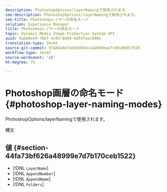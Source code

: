 ```yaml
---
description: PhotoshopOptions/layerNamingで使用されます。
seo-description: PhotoshopOptions/layerNamingで使用されます。
seo-title: Photoshopレイヤーの命名モード
solution: Experience Manager
title: Photoshopレイヤーの命名モード
topic: Dynamic Media Image Production System API
uuid: bade8ee9-766f-4c03-88d4-4d54faecd40e
translation-type: tm+mt
source-git-commit: 97a84e8e7edd3d834ca42069eae7c09c00d57938
workflow-type: tm+mt
source-wordcount: '26'
ht-degree: 7%

---
```



# Photoshop画層の命名モード{#photoshop-layer-naming-modes}

PhotoshopOptions/layerNamingで使用されます。

構文

## 値 {#section-44fa73bf626a48999e7d7b170ceb1522}

* [!DNL `LayerName`]
* [!DNL `AppendNumber`]
* [!DNL `AppendName`]
* [!DNL `Folders`]

